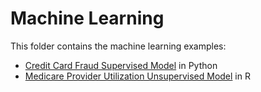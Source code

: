 # Machine Learning

This folder contains the machine learning examples:

- [Credit Card Fraud Supervised Model](https://github.com/b-shelton/technical_examples/blob/master/machine_learning/supervised_machine_learning.ipynb) in Python
- [Medicare Provider Utilization Unsupervised Model](https://github.com/b-shelton/technical_examples/tree/master/machine_learning/unsupervised_model) in R
